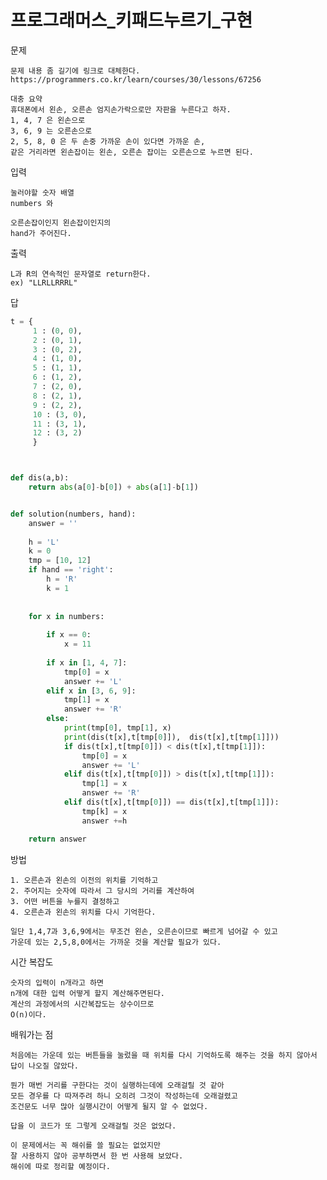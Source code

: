 # 프로그래머스_키패드누르기_구현

문제 

    문제 내용 좀 길기에 링크로 대체한다.
    https://programmers.co.kr/learn/courses/30/lessons/67256

    대충 요약
    휴대폰에서 왼손, 오른손 엄지손가락으로만 자판을 누른다고 하자.
    1, 4, 7 은 왼손으로
    3, 6, 9 는 오른손으로
    2, 5, 8, 0 은 두 손중 가까운 손이 있다면 가까운 손,
    같은 거리라면 왼손잡이는 왼손, 오른손 잡이는 오른손으로 누르면 된다.


입력

    눌러야할 숫자 배열
    numbers 와
    
    오른손잡이인지 왼손잡이인지의
    hand가 주어진다.




출력

    L과 R의 연속적인 문자열로 return한다.
    ex) "LLRLLRRRL"




답
```python
t = {
     1 : (0, 0),
     2 : (0, 1),
     3 : (0, 2),
     4 : (1, 0),
     5 : (1, 1),
     6 : (1, 2),
     7 : (2, 0),
     8 : (2, 1),
     9 : (2, 2),
     10 : (3, 0),
     11 : (3, 1),
     12 : (3, 2)
     }



def dis(a,b):
    return abs(a[0]-b[0]) + abs(a[1]-b[1])


def solution(numbers, hand):
    answer = ''
    
    h = 'L'
    k = 0
    tmp = [10, 12]
    if hand == 'right':
        h = 'R'
        k = 1
        
        
    for x in numbers:
        
        if x == 0:
            x = 11
        
        if x in [1, 4, 7]:
            tmp[0] = x
            answer += 'L'
        elif x in [3, 6, 9]:
            tmp[1] = x
            answer += 'R'
        else:
            print(tmp[0], tmp[1], x)
            print(dis(t[x],t[tmp[0]]),  dis(t[x],t[tmp[1]]))
            if dis(t[x],t[tmp[0]]) < dis(t[x],t[tmp[1]]):
                tmp[0] = x
                answer += 'L'
            elif dis(t[x],t[tmp[0]]) > dis(t[x],t[tmp[1]]):
                tmp[1] = x
                answer += 'R'
            elif dis(t[x],t[tmp[0]]) == dis(t[x],t[tmp[1]]):
                tmp[k] = x
                answer +=h

    return answer

```

방법

    1. 오른손과 왼손의 이전의 위치를 기억하고
    2. 주어지는 숫자에 따라서 그 당시의 거리를 계산하여
    3. 어떤 버튼을 누를지 결정하고
    4. 오른손과 왼손의 위치를 다시 기억한다.

    일단 1,4,7과 3,6,9에서는 무조건 왼손, 오른손이므로 빠르게 넘어갈 수 있고
    가운데 있는 2,5,8,0에서는 가까운 것을 계산할 필요가 있다.



시간 복잡도

    숫자의 입력이 n개라고 하면
    n개에 대한 입력 어떻게 할지 계산해주면된다.
    계산의 과정에서의 시간복잡도는 상수이므로
    O(n)이다.

배워가는 점

    처음에는 가운데 있는 버튼들을 눌렀을 때 위치를 다시 기억하도록 해주는 것을 하지 않아서 답이 나오질 않았다.

    뭔가 매번 거리를 구한다는 것이 실행하는데에 오래걸릴 것 같아 
    모든 경우를 다 따져주려 하니 오히려 그것이 작성하는데 오래걸렸고
    조건문도 너무 많아 실행시간이 어떻게 될지 알 수 없었다.

    답을 이 코드가 또 그렇게 오래걸릴 것은 없었다.

    이 문제에서는 꼭 해쉬를 쓸 필요는 없었지만 
    잘 사용하지 않아 공부하면서 한 번 사용해 보았다.
    해쉬에 따로 정리할 예정이다.

